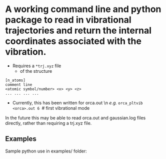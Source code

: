 # A working command line and python package to read in vibrational trajectories and return the internal coordinates associated with the vibration.

- Requires a ```*trj.xyz``` file
  - of the structure
```
[n_atoms]
comment line
<atomic symbol/number> <x> <y> <z>
... ... ... ... 
```
- Currently, this has been written for orca.out
\n _e.g._ ```orca_pltvib <orca>.out 6 ```# first vibrational mode

In the future this may be able to read orca.out and gaussian.log files directly, rather than requiring a trj.xyz file.

## Examples 

Sample python use in examples/ folder:

